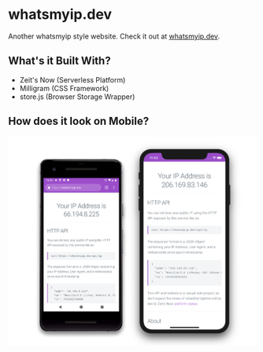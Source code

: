 # whatsmyip.dev

Another whatsmyip style website. Check it out at [whatsmyip.dev](https://whatsmyip.dev).

## What's it Built With?

* Zeit's Now (Serverless Platform)
* Milligram (CSS Framework)
* store.js (Browser Storage Wrapper)

## How does it look on Mobile?

![](https://github.com/evanshortiss/whatsmyip.dev/raw/master/screenshots/android-and-ios.png)
